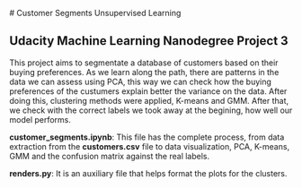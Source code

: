 # Customer Segments Unsupervised Learning
## Udacity Machine Learning Nanodegree Project 3

This project aims to segmentate a database of customers based on their buying preferences. As we learn along the path, there are patterns in the data we can assess using PCA, this way we can check how the buying preferences of the custumers explain better the variance on the data. After doing this, clustering methods were applied, K-means and GMM. After that, we check with the correct labels we took away at the begining, how well our model performs.

**customer_segments.ipynb**: This file has the complete process, from data extraction from the **customers.csv** file to data visualization, PCA, K-means, GMM and the confusion matrix against the real labels.

**renders.py**: It is an auxiliary file that helps format the plots for the clusters.